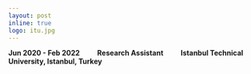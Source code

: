 ```yaml
---
layout: post
inline: true
logo: itu.jpg
---
```


<b>Jun 2020 - Feb 2022&emsp;&emsp;&ensp;Research Assistant&emsp;&emsp;&ensp;Istanbul Technical University, Istanbul, Turkey</b>
